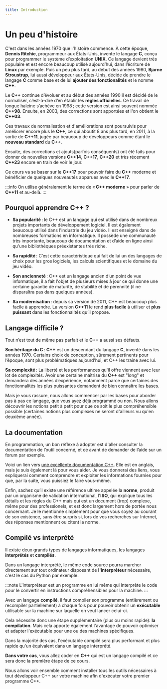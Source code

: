 ```yaml
---
title: Introduction
---
```


# Un peu d'histoire

C'est dans les années 1970 que l'histoire commence. À cette époque, **Dennis Ritchie**, programmeur aux États-Unis, invente le langage **C**, conçu pour programmer le système d’exploitation **UNIX**. Ce langage devient très populaire et est encore beaucoup utilisé aujourd’hui, dans l’écriture de **Linux** par exemple. Puis un peu plus tard, au début des années 1980, **Bjarne Stroustrup**, lui aussi développeur aux États-Unis, décide de prendre le langage **C** comme base et de lui **ajouter des fonctionalités** et le nomme **C++**.

Le **C++** continue d’évoluer et au début des années 1990 il est décidé de le normaliser, c’est-à-dire d’en établir les **règles officielles**. Ce travail de longue haleine s’achève en 1998 ; cette version est ainsi souvent nommée **C++98**. Ensuite, en 2003, des corrections sont apportées et l'on obtient le **C++03**.

Ces travaux de normalisation et d'améliorations sont poursuivis pour améliorer encore plus le **C++**, ce qui aboutit 8 ans plus tard, en 2011, à la sortie de **C++11**, jugée par beaucoup de développeurs comme étant le **nouveau standard** du **C++**.

Ensuite, des corrections et ajouts(parfois conséquents) ont été faits pour donner de nouvelles versions **C++14**, **C++17**, **C++20** et très récement **C++23** encore en train de voir le jour.

Ce cours va se baser sur le **C++17** pour pouvoir faire du **C++** moderne et bénéficier de quelques nouveautés apparues avec le **C++17**.

:::info
On utilise généralement le terme de « **C++ moderne** » pour parler de **C++11** et au-delà.
:::

## Pourquoi apprendre C++ ?

- **Sa popularité** : le C++ est un langage qui est utilisé dans de nombreux projets importants de développement logiciel. Il est également beaucoup utilisé dans l'industrie du jeu vidéo. Il est enseigné dans de nombreuses formations en informatique. Il possède une communauté très importante, beaucoup de documentation et d’aide en ligne ainsi qu'une bibliothèques préexistantes très riche.
  
- **Sa rapidité** : C’est cette caractéristique qui fait de lui un des langages de choix pour les gros logiciels, les calculs scientifiques et le domaine du jeu vidéo.

- **Son ancienneté** : C++ est un langage ancien d’un point de vue informatique, il a fait l'objet de plusieurs mises à jour ce qui donne une certaine garantie de maturité, de stabilité et de pérennité (il ne disparaîtra pas dans quelques années).

- **Sa modernisation** : depuis sa version de 2011, C++ est beaucoup plus facile à apprendre. La version **C++11** le rend **plus facile** à utiliser et **plus puissant** dans les fonctionnalités qu’il propose.

## Langage difficile ?

Tout n’est tout de même pas parfait et le **C++** a aussi ses défauts.

**Son héritage du C** : **C++** est un descendant du langage **C**, inventé dans les années 1970. Certains choix de conception, sûrement pertinents pour l’époque, sont plus problématiques aujourd’hui, et C++ les traine avec lui.

**Sa complexité** : La liberté et les performances qu'il offre viennent avec leur lot de complexités. Avoir une certaine maîtrise du **C++** est "long" et demandera des années d’expérience, notamment parce que certaines des fonctionnalités les plus puissantes demandent de bien connaître les bases.

Mais je vous rassure, nous allons commencer par les bases pour aborder pas à pas ce langage, que vous ayez déjà programmé ou non. Nous allons découvrir les notions petit à petit pour que ce soit le plus compréhensible possible (certaines notions plus complexes ne seront d'ailleurs vu qu'en deuxième année).

## La documentation

En programmation, un bon réflexe à adopter est d'aller consulter la documentation de l’outil concerné, et ce avant de demander de l’aide sur un forum par exemple.

Voici un lien vers [une excellente documentation C++](http://en.cppreference.com/w/cpp). Elle est en anglais, mais je suis également là pour vous aider. Je vous donnerai des liens, vous expliquerai comment comprendre et exploiter les informations fournies pour que, par la suite, vous puissiez le faire vous-même.

Enfin, sachez qu’il existe une référence ultime appelée la **norme**, produit par un organisme de validation international, l'**ISO**, qui explique tous les détails et les règles du C++ mais qui est un document (trop) complexe, même pour des professionels, et est donc largement hors de portée nous concernant.
Je le mentionne simplement pour que vous soyez au courant de son existence, sans être surpris si, lors de vos recherches sur Internet, des réponses mentionnent ou citent la norme.

## Compilé vs interprété

Il existe deux grands types de langages informatiques, les langages **interprétés** et **compilés**.

Dans un langage interprété, le même code source pourra marcher directement sur tout ordinateur disposant de **l'interpréteur** nécessaire, c'est le cas du Python par exemple.

:::note
L'interpréteur est un programme en lui même qui interprète le code pour le convertir en instructions compréhensibles pour la machine.
:::

Avec un langage **compilé**, il faut compiler son programme (entièrement ou recompiler partiellement) à chaque fois pour pouvoir obtenir un **exécutable** utilisable sur la machine sur laquelle on veut lancer celui-ci.

Cela nécessite donc une étape supplémentaire (plus ou moins rapide): **la compilation**. Mais cela apporte également l'avantage de pouvoir optimiser et adapter l'exécutable pour une ou des machines spécifiques.

Dans la majorité des cas, l'exécutable compilé sera plus performant et plus rapide qu'un équivalent dans un langage interprété.

**Dans votre cas**, vous allez coder en **C++** qui est un langage compilé et ce sera donc la première étape de ce cours.

Nous allons voir ensemble comment installer tous les outils nécessaires à tout développeur C++ sur votre machine afin d'exécuter votre premier programme C++.